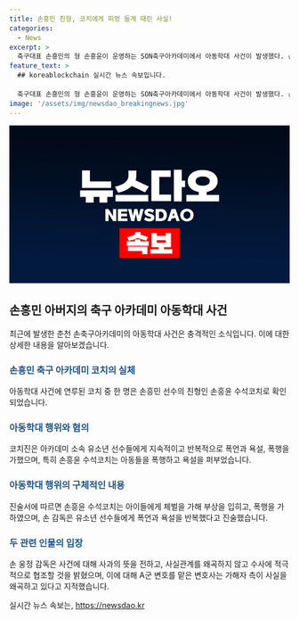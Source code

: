 ```yaml
---
title: 손흥민 친형, 코치에게 피멍 들게 때린 사실!
categories:
  - News
excerpt: >
  축구대표 손흥민의 형 손흥윤이 운영하는 SON축구아카데미에서 아동학대 사건이 발생했다. 손흥윤 수석코치와 다른 코치 2명은 아동복지법상 아동학대 혐의로 송치돼 검찰 조사를 받고 있다. 코치진은 아카데미 소속 유소년 선수들에게 폭언, 욕설, 폭행을 가했으며, 손흥윤 수석코치는 아이들을 구타하고 욕설을 퍼부은 것으로 드러났다. 아동학대를 당한 A군에 따르면 손흥윤 수석코치는 훈련 중 아이들을 폭행했고, 손 감독 역시 유소년 선수들에게 폭언을 반복한 것으로 전해졌다. 이에 대한 손 감독의 입장문과 변호사의 주장이 대립하고 있다.
feature_text: >
  ## koreablockchain 실시간 뉴스 속보입니다.

  축구대표 손흥민의 형 손흥윤이 운영하는 SON축구아카데미에서 아동학대 사건이 발생했다. 손흥윤 수석코치와 다른 코치 2명은 아동복지법상 아동학대 혐의로 송치돼 검찰 조사를 받고 있다. 코치진은 아카데미 소속 유소년 선수들에게 폭언, 욕설, 폭행을 가했으며, 손흥윤 수석코치는 아이들을 구타하고 욕설을 퍼부은 것으로 드러났다. 아동학대를 당한 A군에 따르면 손흥윤 수석코치는 훈련 중 아이들을 폭행했고, 손 감독 역시 유소년 선수들에게 폭언을 반복한 것으로 전해졌다. 이에 대한 손 감독의 입장문과 변호사의 주장이 대립하고 있다.
image: '/assets/img/newsdao_breakingnews.jpg'
---
```


<p><img src="/assets/img/newsdao_breakingnews.jpg" alt="koreablockchain 속보" /></p>

<h2 data-ke-size="size26">손흥민 아버지의 축구 아카데미 아동학대 사건</h2>

<p data-ke-size="size16">최근에 발생한 춘천 손축구아카데미의 아동학대 사건은 충격적인 소식입니다. 이에 대한 상세한 내용을 알아보겠습니다.</p>

<h3><b><span style="color: #1a5490;">손흥민 축구 아카데미 코치의 실체</span></b></h3>

<p data-ke-size="size16">아동학대 사건에 연루된 코치 중 한 명은 손흥민 선수의 친형인 손흥윤 수석코치로 확인되었습니다.</p>

<h3><b><span style="color: #1a5490;">아동학대 행위와 혐의</span></b></h3>

<p data-ke-size="size16">코치진은 아카데미 소속 유소년 선수들에게 지속적이고 반복적으로 폭언과 욕설, 폭행을 가했으며, 특히 손흥윤 수석코치는 아동들을 폭행하고 욕설을 퍼부었습니다.</p>

<h3><b><span style="color: #1a5490;">아동학대 행위의 구체적인 내용</span></b></h3>

<p data-ke-size="size16">진술서에 따르면 손흥윤 수석코치는 아이들에게 체벌을 가해 부상을 입히고, 폭행을 가하였으며, 손 감독은 유소년 선수들에게 폭언과 욕설을 반복했다고 진술했습니다.</p>

<h3><b><span style="color: #1a5490;">두 관련 인물의 입장</span></b></h3>

<p data-ke-size="size16">손 웅정 감독은 사건에 대해 사과의 뜻을 전하고, 사실관계를 왜곡하지 않고 수사에 적극적으로 협조할 것을 밝혔으며, 이에 대해 A군 변호를 맡은 변호사는 가해자 측이 사실을 왜곡하고 있다고 지적했습니다.</p>
실시간 뉴스 속보는, <a href="https://newsdao.kr" rel="dofollow">https://newsdao.kr</a>


